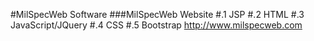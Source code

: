 #MilSpecWeb Software
###MilSpecWeb Website 
#.1 JSP
#.2 HTML
#.3 JavaScript/JQuery
#.4 CSS
#.5 Bootstrap
<addr>http://www.milspecweb.com

